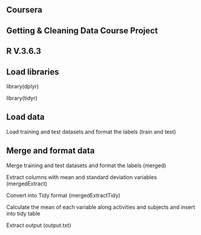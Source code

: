 ## Coursera
## Getting & Cleaning Data Course Project
## R V.3.6.3

## Load libraries

library(dplyr)

library(tidyr)

## Load data

Load training and test datasets and format the labels (train and test)

## Merge and format data

Merge training and test datasets and format the labels (merged)

Extract columns with mean and standard deviation variables (mergedExtract)

Convert into Tidy format (mergedExtractTidy)

Calculate the mean of each variable along activities and subjects and insert into tidy table

Extract output (output.txt)
